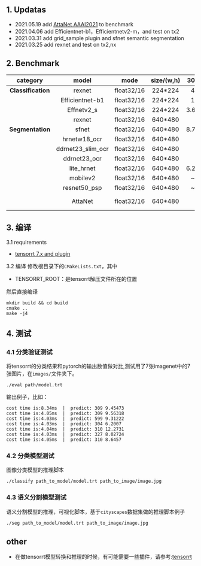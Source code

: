 ## 1. Updatas
- 2021.05.19 add [AttaNet AAAI2021](https://github.com/songqi-github/AttaNet) to benchmark
- 2021.04.06 add Efficientnet-b1，Efficientnetv2-m，and test on tx2
- 2021.03.31 add grid_sample plugin and sfnet semantic segmentation
- 2021.03.25 add rexnet and test on tx2,nx

## 2. Benchmark

|      category      |       model       |    mode    | size/(w,h) |  3080/ms  |    nx/ms     |    tx2/ms    |                                   url                                    |
| :----------------: | :---------------: | :--------: | :--------: | :-------: | :----------: | :----------: | :----------------------------------------------------------------------: |
| **Classification** |      rexnet       | float32/16 |  224*224   |  4.04/~   |    ~/8.9     |   ~/25.69    |               [rexnet](https://github.com/clovaai/rexnet)                |
|                    |  Efficientnet-b1  | float32/16 |  224*224   |  1.91/~   |      ~       | 17.47/15.62  |    [Efficientnet](https://github.com/lukemelas/EfficientNet-PyTorch)     |
|                    |    Effnetv2_s     | float32/16 |  224*224   | 3.64/1.57 |      ~       | 32.02/24.99  |    [EfficientnetV2](https://github.com/d-li14/efficientnetv2.pytorch)    |
|                    |      rexnet       | float32/16 |  640*480   |     ~     |    ~/36.6    |   ~/79.27    |               [rexnet](https://github.com/clovaai/rexnet)                |
|  **Segmentation**  |       sfnet       | float32/16 |  640*480   | 8.79/2.71 | 109.74/50.03 | 150.87/99.57 |               [sfnet](https://github.com/lxtGH/SFSegNets)                |
|                    |   hrnetw18_ocr    | float32/16 |  640*480   |     ~     |   ~/65.565   |   ~/183.81   |    [hrnet_ocr](https://github.com/HRNet/HRNet-Semantic-Segmentation)     |
|                    | ddrnet23_slim_ocr | float32/16 |  640*480   |     ~     |   ~/17.805   |   ~/47.41    |              [ddrnet](https://github.com/ydhongHIT/DDRNet)               |
|                    |   ddrnet23_ocr    | float32/16 |  640*480   |     ~     |     ~/23     |     ~/93     |              [ddrnet](https://github.com/ydhongHIT/DDRNet)               |
|                    |    lite_hrnet     | float32/16 |  640*480   | 6.23/5.05 |      ~       |      ~       |            [lite_hrnet](https://github.com/HRNet/Lite-HRNet)             |
|                    |     mobilev2      | float32/16 |  640*480   |  ~/3.14   |   ~/62.01    |   ~/137.85   | [mobilev2](https://github.com/CSAILVision/semantic-segmentation-pytorch) |
|                    |   resnet50_psp    | float32/16 |  640*480   |  ~/6.56   |   ~/148.02   |   ~/422.23   | [resnet50](https://github.com/CSAILVision/semantic-segmentation-pytorch) |
|                    |      AttaNet      | float32/16 |  640*480   |    ~/~    |     ~/~      | 61.45/43.33  |        [atta-resnet18](https://github.com/songqi-github/AttaNet)         |

## 3. 编译

3.1 requirements
- [tensorrt 7.x and plugin](https://github.com/chenjun2hao/TensorRT/tree/release/7.2)

3.2 编译
修改根目录下的`CMakeLists.txt`，其中
- TENSORRT_ROOT：是tensorrt解压文件所在的位置

然后直接编译
```
mkdir build && cd build
cmake ..
make -j4
```

## 4. 测试
### 4.1 分类验证测试
将tensorrt的分类结果和pytorch的输出数值做对比,测试用了7张imagenet中的7张图片，在`images/`文件夹下。

```
./eval path/model.trt
```
输出例子，比如：
```
cost time is:8.34ms  |  predict: 309 9.45473
cost time is:4.05ms  |  predict: 309 9.56318
cost time is:4.03ms  |  predict: 599 9.31222
cost time is:4.03ms  |  predict: 304 6.2007
cost time is:4.04ms  |  predict: 310 12.2731
cost time is:4.03ms  |  predict: 327 8.02724
cost time is:4.05ms  |  predict: 310 8.6457
```

### 4.2 分类模型测试

图像分类模型的推理脚本

```
./classify path_to_model/model.trt path_to_image/image.jpg
```

### 4.3 语义分割模型测试

语义分割模型的推理，可视化脚本，基于`cityscapes`数据集做的推理脚本例子

```bash
./seg path_to_model/model.trt path_to_image/image.jpg
```

## other
- 在做tensorrt模型转换和推理的时候，有可能需要一些插件，请参考:[tensorrt](https://github.com/chenjun2hao/TensorRT/tree/release/7.2)